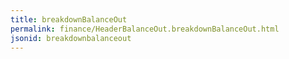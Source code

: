 ```yaml
---
title: breakdownBalanceOut
permalink: finance/HeaderBalanceOut.breakdownBalanceOut.html
jsonid: breakdownbalanceout
---
```

